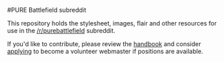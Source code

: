 #PURE Battlefield subreddit

This repository holds the stylesheet, images, flair and other resources for use in the [/r/purebattlefield](http://reddit.com/r/purebattlefield) subreddit.

If you'd like to contribute, please review the [handbook](https://docs.google.com/document/d/1z7BSboePjaffm7pB0K7d6t_Hs6Oxv2Apg7rk9BsIQJM/edit) and consider [applying](https://docs.google.com/document/d/1P_aQLSGw926cX_wVWofoOqsfnH_PAYhArTQ5JAsFPIo/edit) to become a volunteer webmaster if positions are available.

